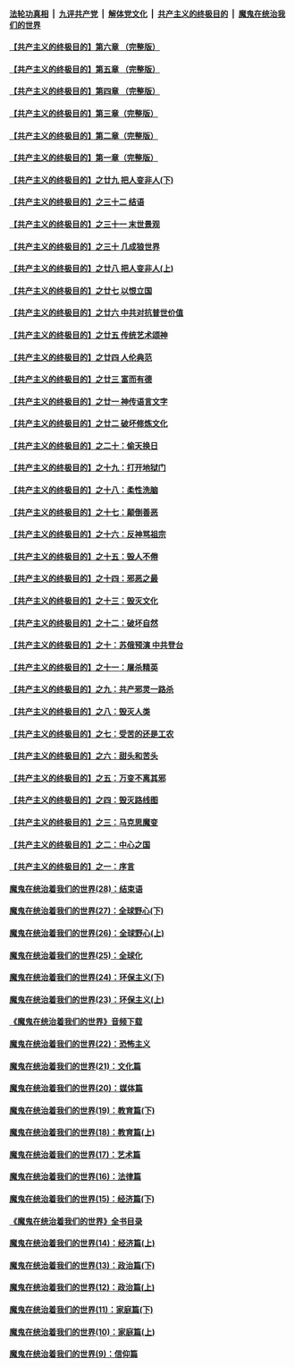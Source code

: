 

####  [法轮功真相](../../../../basic/blob/master/README.md?t=07102331) &nbsp;|&nbsp; [九评共产党](../../../../9ping.md/blob/master/README.md?t=07102331) &nbsp;|&nbsp; [解体党文化](../../../../jtdwh.md/blob/master/README.md?t=07102331)  &nbsp;|&nbsp; [共产主义的终极目的](../../../../gczydzjmd.md/blob/master/README.md?t=07102331) &nbsp;|&nbsp; [魔鬼在统治我们的世界](../../../../mgztzwmdsj.md/blob/master/README.md?t=07102331) 

#### [【共产主义的终极目的】第六章 （完整版）](../pages/nsc422/n11428913.md?t=07102331) 

#### [【共产主义的终极目的】第五章 （完整版）](../pages/nsc422/n11428912.md?t=07102331) 

#### [【共产主义的终极目的】第四章 （完整版）](../pages/nsc422/n11428907.md?t=07102331) 

#### [【共产主义的终极目的】第三章（完整版）](../pages/nsc422/n11428848.md?t=07102331) 

#### [【共产主义的终极目的】第二章（完整版）](../pages/nsc422/n11428831.md?t=07102331) 

#### [【共产主义的终极目的】第一章（完整版）](../pages/nsc422/n11417651.md?t=07102331) 

#### [【共产主义的终极目的】之廿九 把人变非人(下)](../pages/nsc422/n11344140.md?t=07102331) 

#### [【共产主义的终极目的】之三十二 结语](../pages/nsc422/n11360535.md?t=07102331) 

#### [【共产主义的终极目的】之三十一 末世景观](../pages/nsc422/n11351129.md?t=07102331) 

#### [【共产主义的终极目的】之三十 几成狼世界](../pages/nsc422/n11348280.md?t=07102331) 

#### [【共产主义的终极目的】之廿八 把人变非人(上)](../pages/nsc422/n11340492.md?t=07102331) 

#### [【共产主义的终极目的】之廿七 以恨立国](../pages/nsc422/n11336944.md?t=07102331) 

#### [【共产主义的终极目的】之廿六 中共对抗普世价值](../pages/nsc422/n11324785.md?t=07102331) 

#### [【共产主义的终极目的】之廿五 传统艺术颂神](../pages/nsc422/n11296396.md?t=07102331) 

#### [【共产主义的终极目的】之廿四 人伦典范](../pages/nsc422/n11296397.md?t=07102331) 

#### [【共产主义的终极目的】之廿三 富而有德](../pages/nsc422/n11283598.md?t=07102331) 

#### [【共产主义的终极目的】之廿一 神传语言文字](../pages/nsc422/n11263265.md?t=07102331) 

#### [【共产主义的终极目的】之廿二 破坏修炼文化](../pages/nsc422/n11245728.md?t=07102331) 

#### [【共产主义的终极目的】之二十：偷天换日](../pages/nsc422/n11238846.md?t=07102331) 

#### [【共产主义的终极目的】之十九：打开地狱门](../pages/nsc422/n11206376.md?t=07102331) 

#### [【共产主义的终极目的】之十八：柔性洗脑](../pages/nsc422/n11199994.md?t=07102331) 

#### [【共产主义的终极目的】之十七：颠倒善恶](../pages/nsc422/n11179782.md?t=07102331) 

#### [【共产主义的终极目的】之十六：反神骂祖宗](../pages/nsc422/n11166798.md?t=07102331) 

#### [【共产主义的终极目的】之十五：毁人不倦](../pages/nsc422/n11166792.md?t=07102331) 

#### [【共产主义的终极目的】之十四：邪恶之最](../pages/nsc422/n11150249.md?t=07102331) 

#### [【共产主义的终极目的】之十三：毁灭文化](../pages/nsc422/n11135227.md?t=07102331) 

#### [【共产主义的终极目的】之十二：破坏自然](../pages/nsc422/n11135214.md?t=07102331) 

#### [【共产主义的终极目的】之十：苏俄预演 中共登台](../pages/nsc422/n11118424.md?t=07102331) 

#### [【共产主义的终极目的】之十一：屠杀精英](../pages/nsc422/n11118442.md?t=07102331) 

#### [【共产主义的终极目的】之九：共产邪灵一路杀](../pages/nsc422/n11114139.md?t=07102331) 

#### [【共产主义的终极目的】之八：毁灭人类](../pages/nsc422/n11108503.md?t=07102331) 

#### [【共产主义的终极目的】之七：受苦的还是工农](../pages/nsc422/n11101809.md?t=07102331) 

#### [【共产主义的终极目的】之六：甜头和苦头](../pages/nsc422/n11096971.md?t=07102331) 

#### [【共产主义的终极目的】之五：万变不离其邪](../pages/nsc422/n11091285.md?t=07102331) 

#### [【共产主义的终极目的】之四：毁灭路线图](../pages/nsc422/n11086284.md?t=07102331) 

#### [【共产主义的终极目的】之三：马克思魔变](../pages/nsc422/n11061941.md?t=07102331) 

#### [【共产主义的终极目的】之二：中心之国](../pages/nsc422/n11047728.md?t=07102331) 

#### [【共产主义的终极目的】之一：序言](../pages/nsc422/n11086077.md?t=07102331) 

#### [魔鬼在统治着我们的世界(28)：结束语](../pages/nsc422/n10936246.md?t=07102331) 

#### [魔鬼在统治着我们的世界(27)：全球野心(下)](../pages/nsc422/n10928319.md?t=07102331) 

#### [魔鬼在统治着我们的世界(26)：全球野心(上)](../pages/nsc422/n10900318.md?t=07102331) 

#### [魔鬼在统治着我们的世界(25)：全球化](../pages/nsc422/n10788205.md?t=07102331) 

#### [魔鬼在统治着我们的世界(24)：环保主义(下)](../pages/nsc422/n10695307.md?t=07102331) 

#### [魔鬼在统治着我们的世界(23)：环保主义(上)](../pages/nsc422/n10688613.md?t=07102331) 

#### [《魔鬼在统治着我们的世界》音频下载](../pages/nsc422/n10635553.md?t=07102331) 

#### [魔鬼在统治着我们的世界(22)：恐怖主义](../pages/nsc422/n10614727.md?t=07102331) 

#### [魔鬼在统治着我们的世界(21)：文化篇](../pages/nsc422/n10597706.md?t=07102331) 

#### [魔鬼在统治着我们的世界(20)：媒体篇](../pages/nsc422/n10586579.md?t=07102331) 

#### [魔鬼在统治着我们的世界(19)：教育篇(下)](../pages/nsc422/n10564808.md?t=07102331) 

#### [魔鬼在统治着我们的世界(18)：教育篇(上)](../pages/nsc422/n10526970.md?t=07102331) 

#### [魔鬼在统治着我们的世界(17)：艺术篇](../pages/nsc422/n10499093.md?t=07102331) 

#### [魔鬼在统治着我们的世界(16)：法律篇](../pages/nsc422/n10485969.md?t=07102331) 

#### [魔鬼在统治着我们的世界(15)：经济篇(下)](../pages/nsc422/n10469975.md?t=07102331) 

#### [《魔鬼在统治着我们的世界》全书目录](../pages/nsc422/n10464261.md?t=07102331) 

#### [魔鬼在统治着我们的世界(14)：经济篇(上)](../pages/nsc422/n10457370.md?t=07102331) 

#### [魔鬼在统治着我们的世界(13)：政治篇(下)](../pages/nsc422/n10448270.md?t=07102331) 

#### [魔鬼在统治着我们的世界(12)：政治篇(上)](../pages/nsc422/n10444576.md?t=07102331) 

#### [魔鬼在统治着我们的世界(11)：家庭篇(下)](../pages/nsc422/n10440961.md?t=07102331) 

#### [魔鬼在统治着我们的世界(10)：家庭篇(上)](../pages/nsc422/n10435448.md?t=07102331) 

#### [魔鬼在统治着我们的世界(9)：信仰篇](../pages/nsc422/n10432159.md?t=07102331) 

